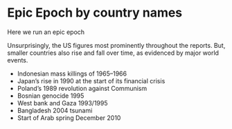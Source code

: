 # Epic Epoch by country names 
Here we run an epic epoch 



Unsurprisingly, the US figures most prominently throughout the reports. But, smaller countries also rise and fall over time, as evidenced by major world events.  
- Indonesian mass killings of 1965–1966
- Japan’s rise in 1990 at the start of its financial crisis
- Poland’s 1989 revolution against Communism
- Bosnian genocide 1995 
- West bank and Gaza 1993/1995 
- Bangladesh 2004 tsunami
- Start of Arab spring December 2010
